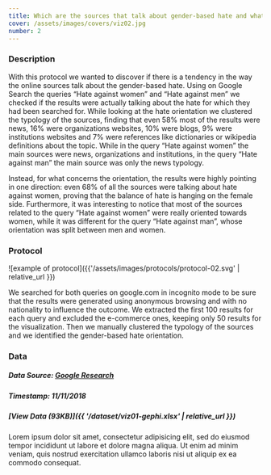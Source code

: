 ```yaml
---
title: Which are the sources that talk about gender-based hate and what is their orientation?
cover: /assets/images/covers/viz02.jpg
number: 2
---
```

### Description
With this protocol we wanted to discover if there is a tendency in the way the online sources talk about the gender-based hate. Using on Google Search the queries “Hate against women” and “Hate against men” we checked if the results were actually talking about the hate for which they had been searched for. While looking at the hate orientation we clustered the typology of the sources, finding that even 58% most of the results were news, 16% were organizations websites, 10% were blogs, 9% were institutions websites and 7% were references like dictionaries or wikipedia definitions about the topic. While in the query “Hate against women” the main sources were news, organizations and institutions, in the query “Hate against man” the main source was only the news typology. 

Instead, for what concerns the orientation, the results were highly pointing in one direction: even 68% of all the sources were talking about hate against women, proving that the balance of hate is hanging on the female side. Furthermore, it was interesting to notice that most of the sources related to the query “Hate against women” were really oriented towards women, while it was different for the query “Hate against man”, whose orientation was split between men and women. 


### Protocol
![example of protocol]({{'/assets/images/protocols/protocol-02.svg' | relative_url }})

We searched for both queries on google.com in incognito mode to be sure that the results were generated using anonymous browsing and with no nationality to influence the outcome. We extracted the first 100 results for each query and excluded the e-commerce ones, keeping only 50 results for the visualization. Then we manually clustered the typology of the sources and we identified the gender-based hate orientation.

### Data
##### Data Source: [Google Research](https://www.google.com)
##### Timestamp: 11/11/2018
##### [View Data (93KB)]({{ '/dataset/viz01-gephi.xlsx' | relative_url }})
Lorem ipsum dolor sit amet, consectetur adipisicing elit, sed do eiusmod tempor incididunt ut labore et dolore magna aliqua.
Ut enim ad minim veniam, quis nostrud exercitation ullamco laboris nisi ut aliquip ex ea commodo consequat.
